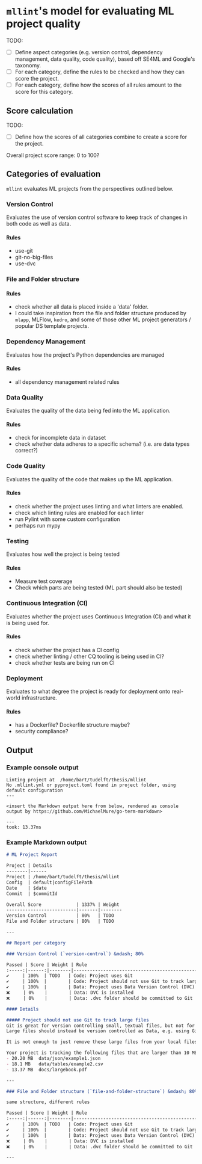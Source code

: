 # `mllint`'s model for evaluating ML project quality

TODO:
- [ ] Define aspect categories (e.g. version control, dependency management, data quality, code quality), based off SE4ML and Google's taxonomy.
- [ ] For each category, define the rules to be checked and how they can score the project.
- [ ] For each category, define how the scores of all rules amount to the score for this category.

## Score calculation

TODO:
- [ ] Define how the scores of all categories combine to create a score for the project.

Overall project score range: 0 to 100?

## Categories of evaluation

`mllint` evaluates ML projects from the perspectives outlined below.

### Version Control

Evaluates the use of version control software to keep track of changes in both code as well as data.

#### Rules

- use-git
- git-no-big-files
- use-dvc

### File and Folder structure

#### Rules

- check whether all data is placed inside a 'data' folder.
- I could take inspiration from  the file and folder structure produced by `mlapp`, MLFlow, `kedro`, and some of those other ML project generators / popular DS template projects.

### Dependency Management

Evaluates how the project's Python dependencies are managed

#### Rules

- all dependency management related rules

### Data Quality

Evaluates the quality of the data being fed into the ML application.

#### Rules

- check for incomplete data in dataset
- check whether data adheres to a specific schema? (i.e. are data types correct?)

### Code Quality

Evaluates the quality of the code that makes up the ML application.

#### Rules

- check whether the project uses linting and what linters are enabled.
- check which linting rules are enabled for each linter
- run Pylint with some custom configuration
- perhaps run mypy 

### Testing

Evaluates how well the project is being tested

#### Rules

- Measure test coverage
- Check which parts are being tested (ML part should also be tested)

### Continuous Integration (CI)

Evaluates whether the project uses Continuous Integration (CI) and what it is being used for.

#### Rules

- check whether the project has a CI config
- check whether linting / other CQ tooling is being used in CI?
- check whether tests are being run on CI

### Deployment

Evaluates to what degree the project is ready for deployment onto real-world infrastructure.

#### Rules

- has a Dockerfile? Dockerfile structure maybe?
- security compliance?

## Output

### Example console output

```
Linting project at  /home/bart/tudelft/thesis/mllint
No .mllint.yml or pyproject.toml found in project folder, using default configuration
---

<insert the Markdown output here from below, rendered as console output by https://github.com/MichaelMure/go-term-markdown>

---
took: 13.37ms
```

### Example Markdown output

```md
# ML Project Report

Project | Details      
--------|------
Project | /home/bart/tudelft/thesis/mllint
Config  | default|configFilePath
Date    | $date
Commit  | $commitId

Overall Score             | 1337% | Weight
--------------------------|-------|--------
Version Control           | 80%   | TODO
File and Folder structure | 80%   | TODO

---

## Report per category

### Version Control (`version-control`) &mdash; 80%

Passed | Score | Weight | Rule                                               | Slug
:-----:|------:|--------|----------------------------------------------------|------
✔️     | 100%  | TODO   | Code: Project uses Git                             | code/git
✔️     | 100%  |        | Code: Project should not use Git to track large files | code/git-no-big-files
✔️     | 100%  |        | Data: Project uses Data Version Control (DVC)      | data/dvc
❌     | 0%    |        | Data: DVC is installed                             | data/dvc-is-installed
❌     | 0%    |        | Data: .dvc folder should be committed to Git       | data/dvc-commit-dvc-folder

#### Details

##### Project should not use Git to track large files
Git is great for version controlling small, textual files, but not for binary or large files.
Large files should instead be version controlled as Data, e.g. using Git LFS or DVC. See `data/` rules in the Version Control category.

It is not enough to just remove these large files from your local filesystem, as the files will still exist inside your Git history. Instead, see [this StackOverflow post](https://stackoverflow.com/a/46615578/8059181) to learn how to also remove these files from your project's Git history.

Your project is tracking the following files that are larger than 10 MB:
- 20.20 MB  data/json/example1.json
- 18.1 MB   data/tables/example2.csv
- 13.37 MB  docs/largebook.pdf

---

### File and Folder structure (`file-and-folder-structure`) &mdash; 80%

same structure, different rules

Passed | Score | Weight | Rule                                               | Slug
:-----:|------:|--------|----------------------------------------------------|------
✔️     | 100%  | TODO   | Code: Project uses Git                             | code/git
✔️     | 100%  |        | Code: Project should not use Git to track large files | code/git-no-big-files
✔️     | 100%  |        | Data: Project uses Data Version Control (DVC)      | data/dvc
❌     | 0%    |        | Data: DVC is installed                             | data/dvc-is-installed
❌     | 0%    |        | Data: .dvc folder should be committed to Git       | data/dvc-commit-dvc-folder

---
```